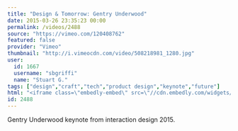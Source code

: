 ```yaml
---
title: "Design & Tomorrow: Gentry Underwood"
date: 2015-03-26 23:35:23 00:00
permalink: /videos/2488
source: "https://vimeo.com/120408762"
featured: false
provider: "Vimeo"
thumbnail: "http://i.vimeocdn.com/video/508218981_1280.jpg"
user:
  id: 1667
  username: "sbgriffi"
  name: "Stuart G."
tags: ["design","craft","tech","product design","keynote","future"]
html: "<iframe class=\"embedly-embed\" src=\"//cdn.embedly.com/widgets/media.html?src=https%3A%2F%2Fplayer.vimeo.com%2Fvideo%2F120408762&wmode=transparent&url=https%3A%2F%2Fvimeo.com%2F120408762&image=http%3A%2F%2Fi.vimeocdn.com%2Fvideo%2F508218981_1280.jpg&key=daaebf4d9cdd46779200162d0ca86e20&type=text%2Fhtml&schema=vimeo\" width=\"1280\" height=\"720\" scrolling=\"no\" frameborder=\"0\" allowfullscreen></iframe>"
id: 2488
---
```


Gentry Underwood keynote from interaction design 2015.